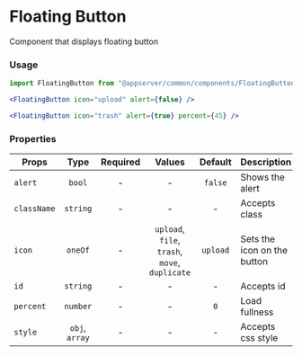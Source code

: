 # Floating Button

Component that displays floating button

### Usage

```js
import FloatingButton from "@appserver/common/components/FloatingButton";
```

```jsx
<FloatingButton icon="upload" alert={false} />
```

```jsx
<FloatingButton icon="trash" alert={true} percent={45} />
```

### Properties

| Props       |      Type      | Required |                     Values                     | Default  | Description                 |
| ----------- | :------------: | :------: | :--------------------------------------------: | :------: | --------------------------- |
| `alert`     |     `bool`     |    -     |                       -                        | `false`  | Shows the alert             |
| `className` |    `string`    |    -     |                       -                        |    -     | Accepts class               |
| `icon`      |    `oneOf`     |    -     | `upload`, `file`, `trash`, `move`, `duplicate` | `upload` | Sets the icon on the button |
| `id`        |    `string`    |    -     |                       -                        |    -     | Accepts id                  |
| `percent`   |    `number`    |    -     |                       -                        |   `0`    | Load fullness               |
| `style`     | `obj`, `array` |    -     |                       -                        |    -     | Accepts css style           |
